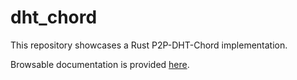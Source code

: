 # dht_chord

This repository showcases a Rust P2P-DHT-Chord implementation.

Browsable documentation is provided [here](https://valentin-metz.github.io/dht_chord/dht_chord/index.html).
